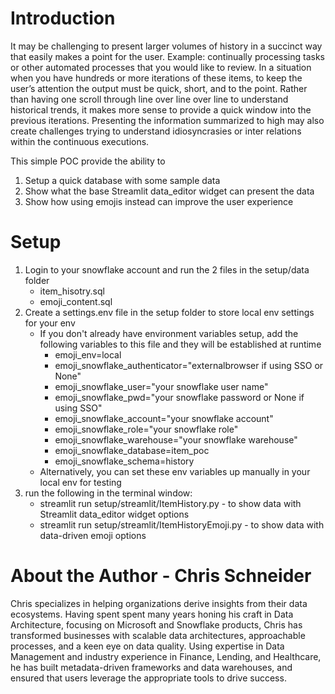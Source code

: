 
# Introduction
It may be challenging to present larger volumes of history in a succinct way that easily makes a point for the user.  Example: continually processing tasks or other automated processes that you would like to review.  In a situation when you have hundreds or more iterations of these items, to keep the user’s attention the output must be quick, short, and to the point.  Rather than having one scroll through line over line over line to understand historical trends, it makes more sense to provide a quick window into the previous iterations.  Presenting the information summarized to high may also create challenges trying to understand idiosyncrasies or inter relations within the continuous executions.   

This simple POC provide the ability to 
1. Setup a quick database with some sample data
2. Show what the base Streamlit data_editor widget can present the data
3. Show how using emojis instead can improve the user experience

# Setup
1. Login to your snowflake account and run the 2 files in the setup/data folder
   - item_hisotry.sql
   - emoji_content.sql
2. Create a settings.env file in the setup folder to store local env settings for your env
   - If you don't already have environment variables setup, add the following variables to this file and they will be established at runtime
     - emoji_env=local
     - emoji_snowflake_authenticator="externalbrowser if using SSO or None"
     - emoji_snowflake_user="your snowflake user name"
     - emoji_snowflake_pwd="your snowflake password or None if using SSO"
     - emoji_snowflake_account="your snowflake account"
     - emoji_snowflake_role="your snowflake role"
     - emoji_snowflake_warehouse="your snowflake warehouse"
     - emoji_snowflake_database=item_poc
     - emoji_snowflake_schema=history
   - Alternatively, you can set these env variables up manually in your local env for testing
3. run the following in the terminal window:
   - streamlit run setup/streamlit/ItemHistory.py - to show data with Streamlit data_editor widget options
   - streamlit run setup/streamlit/ItemHistoryEmoji.py - to show data with data-driven emoji options
  
# About the Author - Chris Schneider
Chris specializes in helping organizations derive insights from their data ecosystems. Having spent spent many years honing his craft in Data Architecture, focusing on Microsoft and Snowflake products, Chris has transformed businesses with scalable data architectures, approachable processes, and a keen eye on data quality. Using expertise in Data Management and industry experience in Finance, Lending, and Healthcare, he has built metadata-driven frameworks and data warehouses, and ensured that users leverage the appropriate tools to drive success.

